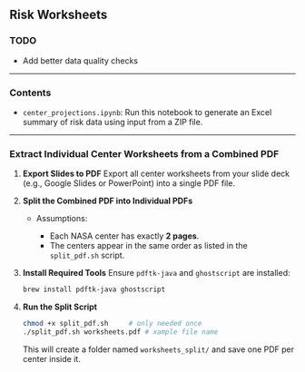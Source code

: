## Risk Worksheets

### TODO

* Add better data quality checks

---

### Contents

* `center_projections.ipynb`: Run this notebook to generate an Excel summary of risk data using input from a ZIP file.

---

### Extract Individual Center Worksheets from a Combined PDF

1. **Export Slides to PDF**
   Export all center worksheets from your slide deck (e.g., Google Slides or PowerPoint) into a single PDF file.

2. **Split the Combined PDF into Individual PDFs**

   * Assumptions:

     * Each NASA center has exactly **2 pages**.
     * The centers appear in the same order as listed in the `split_pdf.sh` script.

3. **Install Required Tools**
   Ensure `pdftk-java` and `ghostscript` are installed:

   ```bash
   brew install pdftk-java ghostscript
   ```

4. **Run the Split Script**

   ```bash
   chmod +x split_pdf.sh     # only needed once
   ./split_pdf.sh worksheets.pdf # xample file name
   ```

   This will create a folder named `worksheets_split/` and save one PDF per center inside it.